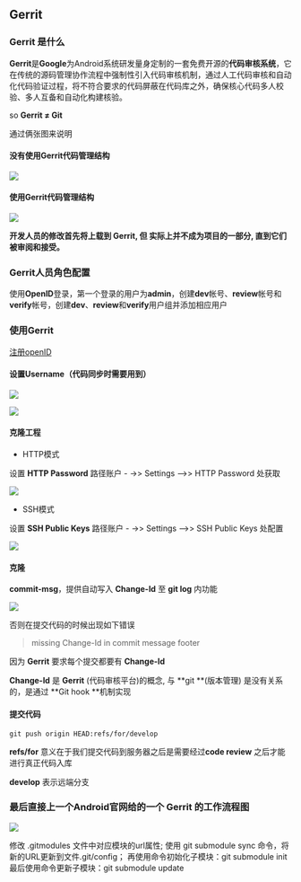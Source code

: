 ## Gerrit 

### Gerrit 是什么

**Gerrit**是**Google**为Android系统研发量身定制的一套免费开源的**代码审核系统**，它在传统的源码管理协作流程中强制性引入代码审核机制，通过人工代码审核和自动化代码验证过程，将不符合要求的代码屏蔽在代码库之外，确保核心代码多人校验、多人互备和自动化构建核验。


so **Gerrit ≠ Git**

通过俩张图来说明

#### 没有使用Gerrit代码管理结构

![](https://ywp3ec89p0.feishu.cn/file/boxcn2qzuKCD5RsSMIGCC7TrKEc)

#### 使用Gerrit代码管理结构

![](https://ywp3ec89p0.feishu.cn/file/boxcn0SsXF8JgiRcR4EgLiNp0Uc)

**开‎发人员的修改首先将上载到 Gerrit, 但 实际上并不成为项目的一部分, 直到它们被审阅和接受。**

### Gerrit人员角色配置

使用**OpenID**登录，第一个登录的用户为**admin**，创建**dev**帐号、**review**帐号和**verify**帐号，创建**dev**、**review**和**verify**用户组并添加相应用户

### 使用Gerrit

[注册openID](https://git.yeecall.com)

#### 设置Username（代码同步时需要用到）

![](https://ywp3ec89p0.feishu.cn/file/boxcnbyczb8VNGrnEZQrEm4UZSh)

![](https://ywp3ec89p0.feishu.cn/file/boxcnXrDF2gQmPGp8ZVkOGuc0jc)

#### 克隆工程

* HTTP模式

设置 **HTTP Password** 路径账户 - ->> Settings -->> HTTP Password 处获取

![](https://ywp3ec89p0.feishu.cn/file/boxcnc0HJwUT8Q6t7RbMhW7rNkd)

* SSH模式

设置 **SSH Public Keys** 路径账户 - ->> Settings -->> SSH Public Keys 处配置

![](https://ywp3ec89p0.feishu.cn/file/boxcn8HguBuCrPDApNmfzRIJXBe)

#### 克隆

**commit-msg**，提供自动写入 **Change-Id** 至 **git log** 内功能

![](https://ywp3ec89p0.feishu.cn/file/boxcnhk1LcPFOi3RnJTA5OyWQic)

否则在提交代码的时候出现如下错误

> missing Change-Id in commit message footer

因为 **Gerrit** 要求每个提交都要有 **Change-Id** 

**Change-Id** 是 **Gerrit** (代码审核平台)的概念, 与 **git **(版本管理) 是没有关系的，是通过 **Git hook **机制实现

#### 提交代码

`git push origin HEAD:refs/for/develop`

**refs/for** 意义在于我们提交代码到服务器之后是需要经过**code review** 之后才能进行真正代码入库

**develop** 表示远端分支

### 最后直接上一个Android官网给的一个 Gerrit 的工作流程图

![](https://ywp3ec89p0.feishu.cn/file/boxcnhmBK6HZMZXOt9kM5LAY1RL)


修改 .gitmodules 文件中对应模块的url属性;
使用 git submodule sync 命令，将新的URL更新到文件.git/config；
再使用命令初始化子模块：git submodule init
最后使用命令更新子模块：git submodule update





